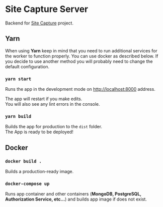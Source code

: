 # Site Capture Server

Backend for [Site Capture](https://github.com/prixladi/site-capture) project.<br />

## Yarn

When using **Yarn** keep in mind that you need to run additional services for the worker to function properly. You can use docker as described below. If you decide to use another method you will probably need to change the default configuration.

### `yarn start`

Runs the app in the development mode on [http://localhost:8000](http://localhost:8000) address.

The app will restart if you make edits.<br />
You will also see any lint errors in the console.

### `yarn build`

Builds the app for production to the `dist` folder.<br />
The App is ready to be deployed!

## Docker

### `docker build .`

Builds a production-ready image.

### `docker-compose up`

Runs app container and other containers (**MongoDB, PostgreSQL, Authorization Service, etc...**) and builds app image if does not exist.